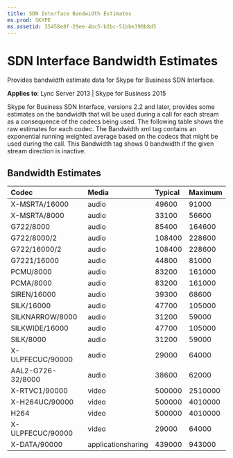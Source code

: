 ```yaml
---
title: SDN Interface Bandwidth Estimates
ms.prod: SKYPE
ms.assetid: 35458e8f-29ee-4bc5-b2bc-51bbe390b8d5
---
```



# SDN Interface Bandwidth Estimates
Provides bandwidth estimate data for Skype for Business SDN Interface. 

  
    
    

 **Applies to**: Lync Server 2013 | Skype for Business 2015
 
Skype for Business SDN Interface, versions 2.2 and later, provides some estimates on the bandwidth that will be used during a call for each stream as a consequence of the codecs being used. The following table shows the raw estimates for each codec. The Bandwidth xml tag contains an exponential running weighted average based on the codecs that might be used during the call. This Bandwidth tag shows 0 bandwidth if the given stream direction is inactive. 
  
    
    


## Bandwidth Estimates



|**Codec**|**Media**|**Typical**|**Maximum**|
|:-----|:-----|:-----|:-----|
|X-MSRTA/16000 |audio |49600 |91000 |
|X-MSRTA/8000 |audio |33100 |56600 |
|G722/8000 |audio |85400 |164600 |
|G722/8000/2 |audio |108400 |228600 |
|G722/16000/2 |audio |108400 |228600 |
|G7221/16000 |audio |44800 |81000 |
|PCMU/8000 |audio |83200 |161000 |
|PCMA/8000 |audio |83200 |161000 |
|SIREN/16000 |audio |39300 |68600 |
|SILK/16000 |audio |47700 |105000 |
|SILKNARROW/8000 |audio |31200 |59000 |
|SILKWIDE/16000 |audio |47700 |105000 |
|SILK/8000 |audio |31200 |59000 |
|X-ULPFECUC/90000 |audio |29000 |64000 |
|AAL2-G726-32/8000 |audio |38600 |62000 |
|X-RTVC1/90000 |video |500000 |2510000 |
|X-H264UC/90000 |video |500000 |4010000 |
|H264 |video |500000 |4010000 |
|X-ULPFECUC/90000 |video |29000 |64000 |
|X-DATA/90000 |applicationsharing |439000 |943000 |
   

